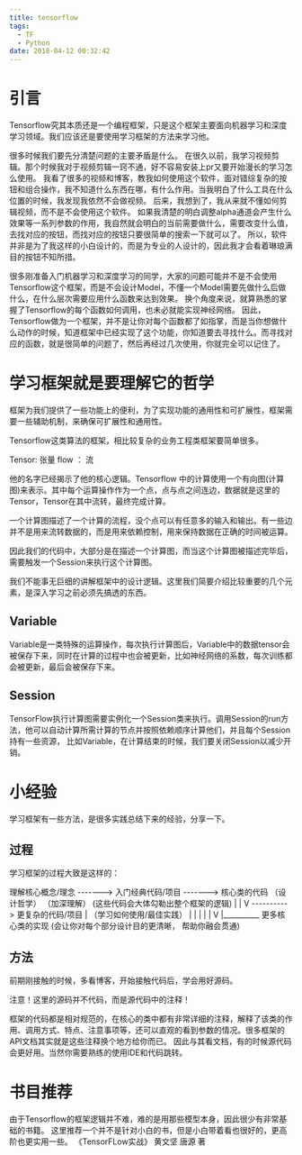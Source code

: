 ```yaml
---
title: tensorflow
tags:
  - TF
  - Python
date: 2018-04-12 00:32:42
---
```



# 引言

Tensorflow究其本质还是一个编程框架，只是这个框架主要面向机器学习和深度学习领域。我们应该还是要使用学习框架的方法来学习他。

很多时候我们要先分清楚问题的主要矛盾是什么。
在很久以前，我学习视频剪辑。那个时候我对于视频剪辑一窍不通，好不容易安装上pr又要开始漫长的学习怎么使用。
我看了很多的视频和博客，教我如何使用这个软件，面对错综复杂的按钮和组合操作，我不知道什么东西在哪，有什么作用。当我明白了什么工具在什么位置的时候，我发现我依然不会做视频。
后来，我想到了，我从来就不懂如何剪辑视频，而不是不会使用这个软件。
如果我清楚的明白调整alpha通道会产生什么效果等一系列参数的作用，我自然就会明白的当前需要做什么，需要改变什么值，去找对应的按钮，而找对应的按钮只要很简单的搜索一下就可以了。
所以，软件并非是为了我这样的小白设计的，而是为专业的人设计的，因此我才会看着琳琅满目的按钮不知所措。

很多刚准备入门机器学习和深度学习的同学，大家的问题可能并不是不会使用Tensorflow这个框架，而是不会设计Model，不懂一个Model需要先做什么后做什么，在什么层次需要应用什么函数来达到效果。
换个角度来说，就算熟悉的掌握了Tensorflow的每个函数如何调用，也未必就能实现神经网络。
因此，Tensorflow做为一个框架，并不是让你对每个函数都了如指掌，而是当你想做什么动作的时候，知道框架中已经实现了这个功能，你知道要去寻找什么。而寻找对应的函数，就是很简单的问题了，然后再经过几次使用，你就完全可以记住了。

# 学习框架就是要理解它的哲学

框架为我们提供了一些功能上的便利，为了实现功能的通用性和可扩展性，框架需要一些辅助机制，来确保可扩展性和通用性。

Tensorflow这类算法的框架，相比较复杂的业务工程类框架要简单很多。

Tensor: 张量
flow ： 流

他的名字已经揭示了他的核心逻辑。Tensorflow 中的计算使用一个有向图(计算图)来表示。其中每个运算操作作为一个点，点与点之间连边，数据就是这里的Tensor，Tensor在其中流转，最终完成计算。

一个计算图描述了一个计算的流程，没个点可以有任意多的输入和输出。有一些边并不是用来流转数据的，而是用来依赖控制，用来保持数据在正确的时间被运算。

因此我们的代码中，大部分是在描述一个计算图，而当这个计算图被描述完毕后，需要触发一个Session来执行这个计算图。

我们不能事无巨细的讲解框架中的设计逻辑。这里我们简要介绍比较重要的几个元素，是深入学习之前必须先搞透的东西。

## Variable

Variable是一类特殊的运算操作，每次执行计算图后，Variable中的数据tensor会被保存下来，同时在计算的过程中也会被更新，比如神经网络的系数，每次训练都会被更新，最后会被保存下来。

## Session

TensorFlow执行计算图需要实例化一个Session类来执行。调用Session的run方法，他可以自动计算所需计算的节点并按照依赖顺序计算他们，并且每个Session持有一些资源， 比如Variable，在计算结束的时候，我们要关闭Session以减少开销。


# 小经验

学习框架有一些方法，是很多实践总结下来的经验，分享一下。

## 过程

学习框架的过程大致是这样的：

理解核心概念/理念 ------->  入门经典代码/项目 -------> 核心类的代码
   （设计哲学）                 （加深理解）         (这些代码会大体勾勒出整个框架的逻辑)
                                                             |
                                                             |
                                                             V
                                        ---------->  更复杂的代码/项目
                                        |          （学习如何使用/最佳实践）
                                        |                    |
                                        |                    |
                                        |                    V
                                        |__________  更多核心类的实现
                                                    (会让你对每个部分设计目的更清晰，
                                                         帮助你融会贯通)


## 方法

前期刚接触的时候，多看博客，开始接触代码后，学会用好源码。

注意！这里的源码并不代码，而是源代码中的注释！

框架的代码都是相对规范的，在核心的类中都有非常详细的注释，解释了该类的作用、调用方式、特点、注意事项等，还可以直观的看到参数的情况。很多框架的API文档其实就是这些注释换个地方给你而已。
因此与其看文档，有的时候源代码会更好用。当然你需要熟练的使用IDE和代码跳转。

# 书目推荐

由于Tensorflow的框架逻辑并不难，难的是用那些模型本身，因此很少有非常基础的书籍。
这里推荐一个并不是针对小白的书，但是小白带着看也很好的，更高阶也更实用一些。
《TensorFLow实战》 黄文坚 唐源 著



